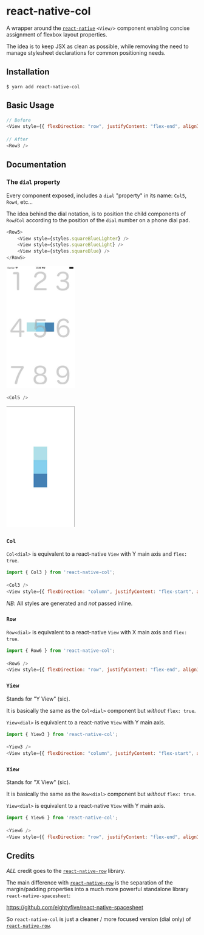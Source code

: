 # react-native-col

A wrapper around the [`react-native`](https://github.com/facebook/react-native) `<View/>` component enabling concise assignment of flexbox layout properties.

The idea is to keep JSX as clean as possible, while removing the need to manage stylesheet declarations for common positioning needs.

## Installation

```
$ yarn add react-native-col
```

## Basic Usage

```js
// Before
<View style={{ flexDirection: "row", justifyContent: "flex-end", alignItems: "flex-start", flex: true }} />

// After
<Row3 />
```

## Documentation

### The `dial` property

Every component exposed, includes a `dial` "property" in its name: `Col5`, `Row4`, etc...

The idea behind the dial notation, is to position the child components of `Row`/`Col` according to the position of the `dial` number on a phone dial pad.

```js
<Row5>
	<View style={styles.squareBlueLighter} />
	<View style={styles.squareBlueLight} />
	<View style={styles.squareBlue} />
</Row5>
```

<img src="examples/row-5.jpg" width="180" />

```js
<Col5 />
```

<img src="examples/col-5.jpg" width="180" />

### `Col`

`Col<dial>` is equivalent to a react-native `View` with Y main axis and `flex: true`.

```js
import { Col3 } from 'react-native-col';

<Col3 />
<View style={{ flexDirection: "column", justifyContent: "flex-start", alignItems: "flex-end", flex: true }} />
```

_NB_: All styles are generated and _not_ passed inline.

### `Row`

`Row<dial>` is equivalent to a react-native `View` with X main axis and `flex: true`.

```js
import { Row6 } from 'react-native-col';

<Row6 />
<View style={{ flexDirection: "row", justifyContent: "flex-end", alignItems: "center", flex: true }} />
```

### `Yiew`

Stands for "Y View" (sic).

It is basically the same as the `Col<dial>` component but _without_ `flex: true`.

`Yiew<dial>` is equivalent to a react-native `View` with Y main axis.

```js
import { Yiew3 } from 'react-native-col';

<Yiew3 />
<View style={{ flexDirection: "column", justifyContent: "flex-start", alignItems: "flex-end" }} />
```

### `Xiew`

Stands for "X View" (sic).

It is basically the same as the `Row<dial>` component but _without_ `flex: true`.

`Yiew<dial>` is equivalent to a react-native `View` with Y main axis.

```js
import { Yiew6 } from 'react-native-col';

<Yiew6 />
<View style={{ flexDirection: "row", justifyContent: "flex-end", alignItems: "center" }} />
```

## Credits

_ALL_ credit goes to the [`react-native-row`](https://github.com/hyrwork/react-native-row) library.

The main difference with [`react-native-row`](https://github.com/hyrwork/react-native-row) is the separation of the margin/padding properties into a much more powerful standalone library `react-native-spacesheet`:

https://github.com/eightyfive/react-native-spacesheet

So `react-native-col` is just a cleaner / more focused version (dial only) of [`react-native-row`](https://github.com/hyrwork/react-native-row).
